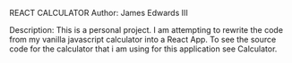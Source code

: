 REACT CALCULATOR
Author: James Edwards III

Description: 
This is a personal project. I am attempting to rewrite the code from my vanilla javascript calculator into a React App. 
To see the source code for the calculator that i am using for this application see Calculator.
